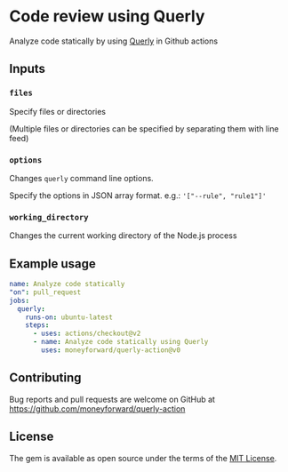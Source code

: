 # Code review using Querly

Analyze code statically by using [Querly](https://github.com/soutaro/querly) in Github actions

## Inputs

### `files`

Specify files or directories

(Multiple files or directories can be specified by separating them with line feed)

### `options`

Changes `querly` command line options.

Specify the options in JSON array format.
e.g.: `'["--rule", "rule1"]'`

### `working_directory`

Changes the current working directory of the Node.js process

## Example usage

```yaml
name: Analyze code statically
"on": pull_request
jobs:
  querly:
    runs-on: ubuntu-latest
    steps:
      - uses: actions/checkout@v2
      - name: Analyze code statically using Querly
        uses: moneyforward/querly-action@v0
```

## Contributing
Bug reports and pull requests are welcome on GitHub at https://github.com/moneyforward/querly-action

## License
The gem is available as open source under the terms of the [MIT License](https://opensource.org/licenses/MIT).
